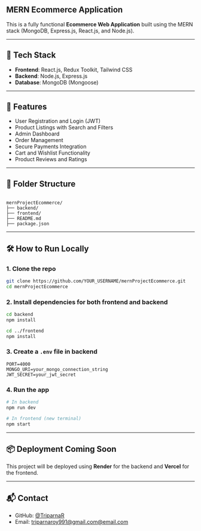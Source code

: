 ## MERN Ecommerce Application

This is a fully functional **Ecommerce Web Application** built using the MERN stack (MongoDB, Express.js, React.js, and Node.js).



---

## 🔧 Tech Stack

- **Frontend**: React.js, Redux Toolkit, Tailwind CSS
- **Backend**: Node.js, Express.js
- **Database**: MongoDB (Mongoose)


---

## 🚀 Features

- User Registration and Login (JWT)
- Product Listings with Search and Filters
- Admin Dashboard
- Order Management
- Secure Payments Integration
- Cart and Wishlist Functionality
- Product Reviews and Ratings

---

## 📁 Folder Structure

```

mernProjectEcommerce/
├── backend/
├── frontend/
├── README.md
├── package.json

````

---

## 🛠️ How to Run Locally

### 1. Clone the repo
```bash
git clone https://github.com/YOUR_USERNAME/mernProjectEcommerce.git
cd mernProjectEcommerce
````

### 2. Install dependencies for both frontend and backend

```bash
cd backend
npm install

cd ../frontend
npm install
```

### 3. Create a `.env` file in backend

```env
PORT=4000
MONGO_URI=your_mongo_connection_string
JWT_SECRET=your_jwt_secret
```

### 4. Run the app

```bash
# In backend
npm run dev

# In frontend (new terminal)
npm start
```

---

## 📦 Deployment Coming Soon

This project will be deployed using **Render** for the backend and **Vercel** for the frontend.

---


## 📬 Contact

* GitHub: [@TriparnaR](https://github.com/TriparnaR)
* Email: [triparnaroy991@gmail.com@email.com](mailto:triparnaroy991@email.com)

````


